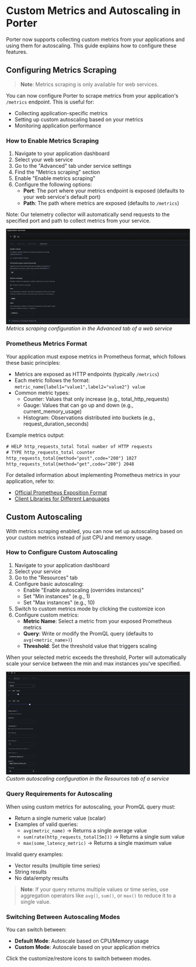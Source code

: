 # Custom Metrics and Autoscaling in Porter

Porter now supports collecting custom metrics from your applications and using them for autoscaling. This guide explains how to configure these features.

## Configuring Metrics Scraping

> **Note**: Metrics scraping is only available for web services.

You can now configure Porter to scrape metrics from your application's `/metrics` endpoint. This is useful for:
- Collecting application-specific metrics
- Setting up custom autoscaling based on your metrics
- Monitoring application performance

### How to Enable Metrics Scraping

1. Navigate to your application dashboard
2. Select your web service
3. Go to the "Advanced" tab under service settings
4. Find the "Metrics scraping" section
5. Enable "Enable metrics scraping"
6. Configure the following options:
   - **Port**: The port where your metrics endpoint is exposed (defaults to your web service's default port)
   - **Path**: The path where metrics are exposed (defaults to `/metrics`)

Note: Our telemetry collector will automatically send requests to the specified port and path to collect metrics from your service.

![Metrics Scraping Configuration](/images/observability/metrics-scraping-config.png)
*Metrics scraping configuration in the Advanced tab of a web service*

### Prometheus Metrics Format

Your application must expose metrics in Prometheus format, which follows these basic principles:

- Metrics are exposed as HTTP endpoints (typically `/metrics`)
- Each metric follows the format: `metric_name{label1="value1",label2="value2"} value`
- Common metric types:
  - Counter: Values that only increase (e.g., total_http_requests)
  - Gauge: Values that can go up and down (e.g., current_memory_usage)
  - Histogram: Observations distributed into buckets (e.g., request_duration_seconds)

Example metrics output:
```
# HELP http_requests_total Total number of HTTP requests
# TYPE http_requests_total counter
http_requests_total{method="post",code="200"} 1027
http_requests_total{method="get",code="200"} 2048
```

For detailed information about implementing Prometheus metrics in your application, refer to:
- [Official Prometheus Exposition Format](https://prometheus.io/docs/instrumenting/exposition_formats/)
- [Client Libraries for Different Languages](https://prometheus.io/docs/instrumenting/clientlibs/)

## Custom Autoscaling

With metrics scraping enabled, you can now set up autoscaling based on your custom metrics instead of just CPU and memory usage.

### How to Configure Custom Autoscaling

1. Navigate to your application dashboard
2. Select your service
3. Go to the "Resources" tab
4. Configure basic autoscaling:
   - Enable "Enable autoscaling (overrides instances)"
   - Set "Min instances" (e.g., 1)
   - Set "Max instances" (e.g., 10)
5. Switch to custom metrics mode by clicking the customize icon
6. Configure custom metrics:
   - **Metric Name**: Select a metric from your exposed Prometheus metrics
   - **Query**: Write or modify the PromQL query (defaults to `avg(<metric_name>)`)
   - **Threshold**: Set the threshold value that triggers scaling

When your selected metric exceeds the threshold, Porter will automatically scale your service between the min and max instances you've specified.

![Custom Autoscaling Configuration](/images/observability/custom-autoscaling.png)
*Custom autoscaling configuration in the Resources tab of a service*

### Query Requirements for Autoscaling

When using custom metrics for autoscaling, your PromQL query must:

- Return a single numeric value (scalar)
- Examples of valid queries:
  - `avg(metric_name)` → Returns a single average value
  - `sum(rate(http_requests_total[5m]))` → Returns a single sum value
  - `max(some_latency_metric)` → Returns a single maximum value

Invalid query examples:
- Vector results (multiple time series)
- String results
- No data/empty results

> **Note**: If your query returns multiple values or time series, use aggregation operators like `avg()`, `sum()`, or `max()` to reduce it to a single value.

### Switching Between Autoscaling Modes

You can switch between:
- **Default Mode**: Autoscale based on CPU/Memory usage
- **Custom Mode**: Autoscale based on your application metrics

Click the customize/restore icons to switch between modes.
